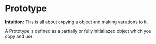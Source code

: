 # Prototype

**Intuition:** This is all about copying a object and making variations to it.

A Prototype is defined as a partially or fully initialiazed object which you copy and use.